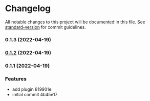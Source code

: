 # Changelog

All notable changes to this project will be documented in this file. See [standard-version](https://github.com/conventional-changelog/standard-version) for commit guidelines.

### 0.1.3 (2022-04-19)

### [0.1.2](///compare/v0.1.1...v0.1.2) (2022-04-19)

### 0.1.1 (2022-04-19)


### Features

* add plugin 819901e
* initial commit 4b45e17
